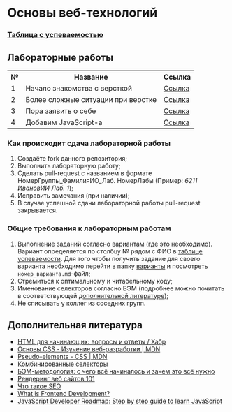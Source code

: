 # Основы веб-технологий

### [Таблица с успеваемостью](https://docs.google.com/spreadsheets/d/1E9OKPixylDZm_OoSQpLpkEL9mWMCCnHHv3-npW79cJE/edit?gid=0#gid=0)

## Лабораторные работы

<table>
<tr>
<th>№</th>
<th>Название</th>
<th>Ссылка</th>
</tr>

<tr>
<td>1</td>
<td>Начало знакомства с версткой</td>
<td><a href="https://github.com/itsecd/web-base/blob/main/%D0%9B%D0%B0%D0%B1%D0%BE%D1%80%D0%B0%D1%82%D0%BE%D1%80%D0%BD%D0%B0%D1%8F%20%D1%80%D0%B0%D0%B1%D0%BE%D1%82%D0%B0%201.md">Ссылка</a></td>
</tr>

<tr>
<td>2</td>
<td>Более сложные ситуации при верстке</td>
<td><a href="https://github.com/itsecd/web-base/blob/main/%D0%9B%D0%B0%D0%B1%D0%BE%D1%80%D0%B0%D1%82%D0%BE%D1%80%D0%BD%D0%B0%D1%8F%20%D1%80%D0%B0%D0%B1%D0%BE%D1%82%D0%B0%202.md">Ссылка</a></td>
</tr>

<tr>
<td>3</td>
<td>Пора заявить о себе</td>
<td><a href="https://github.com/itsecd/web-base/blob/main/%D0%9B%D0%B0%D0%B1%D0%BE%D1%80%D0%B0%D1%82%D0%BE%D1%80%D0%BD%D0%B0%D1%8F%20%D1%80%D0%B0%D0%B1%D0%BE%D1%82%D0%B0%203.md">Ссылка</a></td>
</tr>

<tr>
<td>4</td>
<td>Добавим JavaScript-а</td>
<td><a href="https://github.com/itsecd/web-base/blob/main/%D0%9B%D0%B0%D0%B1%D0%BE%D1%80%D0%B0%D1%82%D0%BE%D1%80%D0%BD%D0%B0%D1%8F%20%D1%80%D0%B0%D0%B1%D0%BE%D1%82%D0%B0%204.md">Ссылка</a></td>
</tr>
</table>

### Как происходит сдача лабораторной работы
1. Создаёте fork данного репозитория;
2. Выполнить лабораторную работу;
3. Сделать pull-request с названием в формате НомерГруппы_ФамилияИО_Лаб. НомерЛабы (Пример: <i>6211 ИвановИИ Лаб. 1</i>);
4. Исправить замечания (при наличии);
5. В случае успешной сдачи лабораторной работы pull-request закрывается.

### Общие требования к лабораторным работам
1. Выполнение заданий согласно вариантам (где это необходимо). Вариант определяется по столбцу № рядом с ФИО в [таблице успеваемости](https://docs.google.com/spreadsheets/d/1E9OKPixylDZm_OoSQpLpkEL9mWMCCnHHv3-npW79cJE/edit?gid=0#gid=0). Для того чтобы получить задание для своего варианта необходимо перейти в папку [варианты](https://github.com/itsecd/web-base/tree/main/%D0%B2%D0%B0%D1%80%D0%B8%D0%B0%D0%BD%D1%82%D1%8B) и посмотреть `номер_варианта.md`-файл;
2. Стремиться к оптимальному и читабельному коду;
3. Именование селекторов согласно БЭМ (подробнее можно почитать в соответствующей [дополнительной литературе](#%D0%B4%D0%BE%D0%BF%D0%BE%D0%BB%D0%BD%D0%B8%D1%82%D0%B5%D0%BB%D1%8C%D0%BD%D0%B0%D1%8F-%D0%BB%D0%B8%D1%82%D0%B5%D1%80%D0%B0%D1%82%D1%83%D1%80%D0%B0));
4. Не списывать у коллег из соседних групп.


## Дополнительная литература
- [HTML для начинающих: вопросы и ответы / Хабр](https://habr.com/ru/companies/vdsina/articles/500190/)
- [Основы CSS - Изучение веб-разработки | MDN](https://developer.mozilla.org/ru/docs/Learn_web_development/Getting_started/Your_first_website/Styling_the_content)
- [Pseudo-elements - CSS | MDN](https://developer.mozilla.org/en-US/docs/Web/CSS/Pseudo-elements)
- [Комбинированные селекторы](https://doka.guide/css/combined-selectors/?ysclid=mdyfb3ubk0848657441)
- [БЭМ-методология: с чего всё начиналось и зачем это всё нужно](https://habr.com/ru/companies/yandex/articles/276035/)
- [Рендеринг веб сайтов 101](https://habr.com/ru/articles/484900/)
- [Что такое SEO](https://www.unisender.com/ru/blog/guide-seo/?ysclid=mdyfhjignj292426450#anchor-1)
- [What is Frontend Development?](https://roadmap.sh/frontend)
- [JavaScript Developer Roadmap: Step by step guide to learn JavaScript](https://roadmap.sh/javascript)
